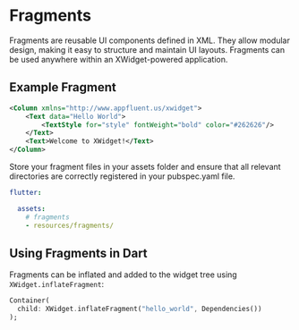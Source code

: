 # Fragments

Fragments are reusable UI components defined in XML. They allow modular design, making it easy
to structure and maintain UI layouts. Fragments can be used anywhere within an
XWidget-powered application.

## Example Fragment

```xml
<Column xmlns="http://www.appfluent.us/xwidget">
    <Text data="Hello World">
        <TextStyle for="style" fontWeight="bold" color="#262626"/>
    </Text>
    <Text>Welcome to XWidget!</Text>
</Column>
```

Store your fragment files in your assets folder and ensure that all relevant
directories are correctly registered in your pubspec.yaml file.

```yaml
flutter:

  assets:
    # fragments
    - resources/fragments/
```

## Using Fragments in Dart

Fragments can be inflated and added to the widget tree using `XWidget.inflateFragment`:

```dart
Container(
  child: XWidget.inflateFragment("hello_world", Dependencies())
);
```
